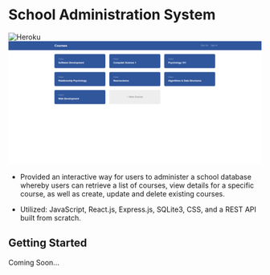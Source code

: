 # School Administration System
![Heroku](https://heroku-badge.herokuapp.com/?app=school-admin-system)
![example](example/schoolAdminSystem.png)

* Provided an interactive way for users to administer a school database whereby users can retrieve a list of courses, view details for a specific course, as well as create, update and delete existing courses.

* Utilized: JavaScript, React.js, Express.js, SQLite3, CSS, and a REST API built from scratch.

## Getting Started

Coming Soon...
